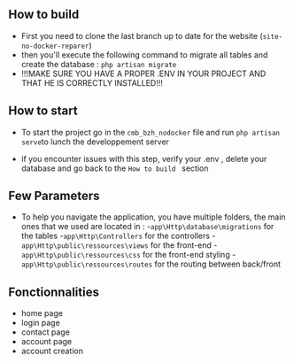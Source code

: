 ## How to build 

- First you need to clone the last branch up to date for the website (``site-no-docker-reparer``) 
- then you'll execute the following command to migrate all tables and create the database : ``php artisan migrate``
- !!!MAKE SURE YOU HAVE A PROPER .ENV IN YOUR PROJECT AND THAT HE IS CORRECTLY INSTALLED!!!


## How to start

- To start the project go in the ``cmb_bzh_nodocker`` file and run ``php artisan serve``to lunch the developpement server

- if you encounter issues with this step, verify your .env , delete your database and go back to the ``How to build `` section

## Few Parameters 

- To help you navigate the application, you have multiple folders, the main ones that we used are located in :            -``app\Http\database\migrations`` for the tables
             -``app\Http\Controllers`` for the controllers
             -``app\Http\public\ressources\views`` for the front-end
             -``app\Http\public\ressources\css`` for the front-end styling
             -``app\Http\public\ressources\routes`` for the routing between back/front

             

## Fonctionnalities 

-  home page
-  login page
-  contact page 
-  account page
-  account creation
